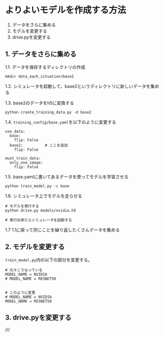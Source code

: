 
# よりよいモデルを作成する方法

1. データをさらに集める
2. モデルを変更する
3. drive.pyを変更する



## 1. データをさらに集める


1.1. データを保存するディレクトリの作成
```
mkdir data_each_situation/base2
```

1.2. シミュレータを起動して、base2というディレクトリに新しいデータを集める

1.3. base2のデータをh5に変換する
```
python create_training_data.py -d base2
```

1.4. `training_config/base.yaml`を以下のように変更する

```
use_data:
  base:
    flip: False
  base2:          # ここを追加
    flip: False

must_train_data:
  only_one_image:
    flip: False
```

1.5. base.yamlに書いてあるデータを使ってモデルを学習させる
```
python train_model.py -c base
```

1.6. シミュレータ上でモデルを走らせる

```
# モデルを実行する
python drive.py models/nvidia.h5

# 実行出来たらシミュレータを起動する
```

1.7 1.1に戻って同じことを繰り返したくさんデータを集める


## 2. モデルを変更する

`train_model.py`内の以下の部分を変更する。

```
# 元々こうなっている
MODEL_NAME = NVIDIA
# MODEL_NAME = RESNET50


# このように変更
# MODEL_NAME = NVIDIA
MODEL_NAME = RESNET50
```


## 3. drive.pyを変更する

///
